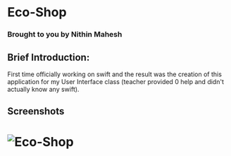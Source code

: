 Eco-Shop
======

### Brought to you by Nithin Mahesh

## Brief Introduction: 

First time officially working on swift and the result was the creation of this application for my User Interface class (teacher provided 0 help and didn't actually know any swift). 

## Screenshots
![Eco-Shop](./Eco-Shop.GIF)
=======